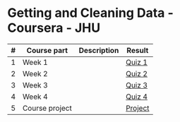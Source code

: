 # Getting and Cleaning Data - Coursera - JHU

|#| Course part | Description | Result |
|-|-------------|-------------| ------ |
|1|Week 1| | [Quiz 1](./1/quiz1.md) |
|2|Week 2| | [Quiz 2](./2/quiz2.md) |
|3|Week 3| | [Quiz 3](./3/quiz3.md) |
|4|Week 4| | [Quiz 4](./4/quiz4.md) |
|5|Course project| | [Project](./course_project/README.md)|
